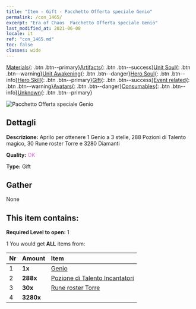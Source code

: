 ```yaml
---
title: "Item - Gift - Pacchetto Offerta speciale Genio"
permalink: /con_1465/
excerpt: "Era of Chaos  Pacchetto Offerta speciale Genio"
last_modified_at: 2021-06-08
locale: it
ref: "con_1465.md"
toc: false
classes: wide
---
```

 [Materials](/ItemsIT/){: .btn .btn--primary}[Artifacts](/ItemsIT/Artifacts/){: .btn .btn--success}[Unit Soul](/ItemsIT/UnitSoul/){: .btn .btn--warning}[Unit Awakening](/ItemsIT/UnitAwakening/){: .btn .btn--danger}[Hero Soul](/ItemsIT/HeroSoul/){: .btn .btn--info}[Hero Skill](/ItemsIT/HeroSkill/){: .btn .btn--primary}[Gift](/ItemsIT/Gift/){: .btn .btn--success}[Event related](/ItemsIT/Events/){: .btn .btn--warning}[Avatars](/ItemsIT/Avatars/){: .btn .btn--danger}[Consumables](/ItemsIT/Consumables/){: .btn .btn--info}[Unknown](/ItemsIT/Unknown/){: .btn .btn--primary}

 ![Pacchetto Offerta speciale Genio](/images/t/i_907079.png)

## Dettagli
 **Descrizione:** Aprilo per ottenere 1 Genio a 3 stelle, 288 Pozioni di Talento magico, 30 Rune roster Torre e 3280 Diamanti

 **Quality:** <span style="color: #DA70D6">OK</span>

 **Type:** Gift

## Gather

  None

## This item contains:

 **Required Level to open:** 1

 1 You would get **ALL** items  from:

  | Nr | Amount |     Item    |
  |:---|:-------|:------------|
  | 1 |  **1x** | [Genio](/it/units/Genie/) |  | 
  | 2 |  **288x** | [Pozione di Talento Incantatori](/ItemsIT/con_790/) |  | 
  | 3 |  **30x** | [Rune roster Torre](/ItemsIT/con_785/) |  | 
  | 4 |  **3280x** | <i class="fas fa-gem"/> |  | 
